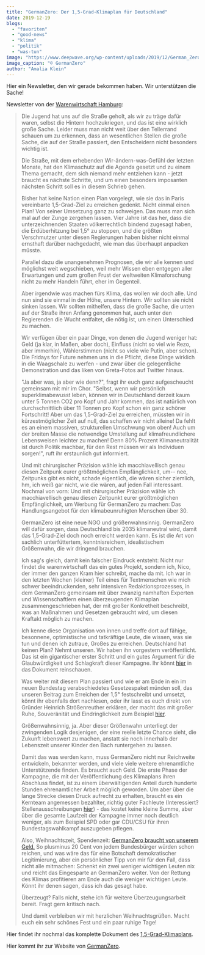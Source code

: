 ```yaml
---
title: "GermanZero: Der 1,5-Grad-Klimaplan für Deutschland"
date: 2019-12-19
blogs: 
  - "favoriten"
  - "good-news"
  - "klima"
  - "politik"
  - "was-tun"
image: "https://www.deepwave.org/wp-content/uploads/2019/12/German_Zero_Warenwirtschaft_Hamburg_Der_15_Grad_Klimaplan_fuer_Deutschland.jpg"
image_caption: "© GermanZero"
author: "Amalia Klein"
---
```


Hier ein Newsletter, den wir gerade bekommen haben. Wir unterstützen die Sache!

Newsletter von der [Warenwirtschaft Hamburg](https://www.warenwirtschaften.de/):

> Die Jugend hat uns auf die Straße geholt, als wir zu träge dafür waren, selbst die Hintern hochzukriegen, und das ist eine wirklich große Sache. Leider muss man nicht weit über den Tellerrand schauen um zu erkennen, dass an wesentlichen Stellen die große Sache, die auf der Straße passiert, den Entscheidern nicht besonders wichtig ist.
> 
> Die Straße, mit dem erhebenden Wir-ändern-was-Gefühl der letzten Monate, hat den Klimaschutz auf die Agenda gesetzt und zu einem Thema gemacht, dem sich niemand mehr entziehen kann - jetzt braucht es nächste Schritte, und um einen besonders imposanten nächsten Schritt soll es in diesem Schrieb gehen.
> 
> Bisher hat keine Nation einen Plan vorgelegt, wie sie das in Paris vereinbarte 1,5-Grad-Ziel zu erreichen gedenkt. Nicht einmal einen Plan! Von seiner Umsetzung ganz zu schweigen. Das muss man sich mal auf der Zunge zergehen lassen. Vier Jahre ist das her, dass die unterzeichnenden Staaten völkerrechtlich bindend zugesagt haben, die Erdüberhitzung bei 1,5° zu stoppen, und die größten Verschmutzer unter diesen Regierungen haben bisher nicht einmal ernsthaft darüber nachgedacht, wie man das überhaupt anpacken müsste.
> 
> Parallel dazu die unangenehmen Prognosen, die wir alle kennen und möglichst weit wegschieben, weil mehr Wissen eben entgegen aller Erwartungen und zum großen Frust der weltweiten Klimaforschung nicht zu mehr Handeln führt, eher im Gegenteil.
> 
> Aber irgendwie was machen fürs Klima, das wollen wir doch alle. Und nun sind sie einmal in der Höhe, unsere Hintern. Wir sollten sie nicht sinken lassen. Wir sollten mithelfen, dass die große Sache, die unten auf der Straße ihren Anfang genommen hat, auch unter den Regierenden die Wucht entfaltet, die nötig ist, um einen Unterschied zu machen.
> 
> Wir verfügen über ein paar Dinge, von denen die Jugend weniger hat: Geld (ja klar, in Maßen, aber doch), Einfluss (nicht so viel wie Rezo, aber immerhin), Wählerstimmen (nicht so viele wie Putin, aber schon). Die Fridays for Future nehmen uns in die Pflicht, diese Dinge wirklich in die Waagschale zu werfen - und zwar über die gelegentliche Demonstration und das liken von Greta-Fotos auf Twitter hinaus.
> 
> "Ja aber was, ja aber wie denn?", fragt ihr euch ganz aufgescheucht gemeinsam mit mir im Chor. "Selbst, wenn wir persönlich superklimabewusst leben, können wir in Deutschland derzeit kaum unter 5 Tonnen CO2 pro Kopf und Jahr kommen, das ist natürlich von durchschnittlich über 11 Tonnen pro Kopf schon ein ganz schöner Fortschritt! Aber um das 1,5-Grad-Ziel zu erreichen, müssten wir in kürzestmöglicher Zeit auf null, das schaffen wir nicht alleine! Da fehlt es an einem massiven, strukturellen Umschwung von oben! Auch um der breiten Masse die notwendige Umstellung auf klimafreundlichere Lebensweisen leichter zu machen! Denn 80% Prozent Klimaneutralität ist durch Politik machbar, für den Rest müssen wir als Individuen sorgen!", ruft ihr erstaunlich gut informiert.
> 
> Und mit chirurgischer Präzision wähle ich macchiavellisch genau diesen Zeitpunk eurer größtmöglichen Empfänglichkeit, um-- nee, Zeitpunks gibt es nicht, schade eigentlich, die wären sicher ziemlich, hm, ich weiß gar nicht, wie die wären, auf jeden Fall interessant. Nochmal von vorn: Und mit chirurgischer Präzision wähle ich macchiavellisch genau diesen Zeitpunkt eurer größtmöglichen Empfänglichkeit, um Werbung für GermanZero zu machen: Das Handlungsangebot für den klimabeunruhigten Menschen über 30.
> 
> GermanZero ist eine neue NGO und größenwahnsinnig. GermanZero will dafür sorgen, dass Deutschland bis 2035 klimaneutral wird, damit das 1,5-Grad-Ziel doch noch erreicht werden kann. Es ist die Art von sachlich unterfüttertem, kenntnisreichem, idealistischem Größenwahn, die wir dringend brauchen.
> 
> Ich sag's gleich, damit kein falscher Eindruck entsteht: Nicht nur findet die warenwirtschaft das ein gutes Projekt, sondern ich, Nico, der immer den ganzen Kram hier schreibt, mache da mit. Ich war in den letzten Wochen (kleiner) Teil eines für Textmenschen wie mich schwer beeindruckenden, sehr intensiven Redaktionsprozesses, in dem GermanZero gemeinsam mit über zwanzig namhaften Experten und Wissenschaftlern einen überzeugenden Klimaplan zusammengeschrieben hat, der mit großer Konkretheit beschreibt, was an Maßnahmen und Gesetzen gebraucht wird, um diesen Kraftakt möglich zu machen.
> 
> Ich kenne diese Organisation von innen und treffe dort auf fähige, besonnene, optimistische und tatkräftige Leute, die wissen, was sie tun und denen ich zutraue, Großes zu erreichen. Deutschland hat keinen Plan? Nehmt unseren. Wir haben ihn vorgestern veröffentlicht. Das ist ein gigantischer erster Schritt und ein gutes Argument für die Glaubwürdigkeit und Schlagkraft dieser Kampagne. Ihr könnt [hier](https://germanzero.de/downloads/GermanZero_Klimaplan_191217_ES.pdf) in das Dokument reinschauen.
> 
> Was weiter mit diesem Plan passiert und wie er am Ende in ein im neuen Bundestag verabschiedetes Gesetzespaket münden soll, das unseren Beitrag zum Erreichen der 1,5° festschreibt und umsetzt, könnt ihr ebenfalls dort nachlesen, oder ihr lasst es euch direkt von Gründer Heinrich Strößenreuther erklären, der macht das mit großer Ruhe, Souveränität und Eindringlichkeit zum Beispiel [hier](https://www.rbb-online.de/abendschau/videos/20191217_1930/klima.html).
> 
> Größenwahnsinnig, ja. Aber dieser Größenwahn unterliegt der zwingenden Logik desjenigen, der eine reelle letzte Chance sieht, die Zukunft lebenswert zu machen, anstatt sie noch innerhalb der Lebenszeit unserer Kinder den Bach runtergehen zu lassen.
> 
> Damit das was werden kann, muss GermanZero nicht nur Reichweite entwickeln, bekannter werden, und viele viele weitere ehrenamtliche Unterstützende finden. Es braucht auch Geld. Die erste Phase der Kampagne, die mit der Veröffentlichung des Klimaplans ihren Abschluss findet, ist zu einem überwältigenden Anteil durch hunderte Stunden ehrenamtlicher Arbeit möglich geworden. Um aber über die lange Strecke diesen Druck aufrecht zu erhalten, braucht es ein Kernteam angemessen bezahlter, richtig guter Fachleute (Interessiert? Stellenausschreibungen [hier](https://germanzero.join.com/)) - das kostet keine kleine Summe, aber über die gesamte Laufzeit der Kampagne immer noch deutlich weniger, als zum Beispiel SPD oder gar CDU/CSU für ihren Bundestagswahlkampf auszugeben pflegen.
> 
> Also, Weihnachtszeit, Spendenzeit: [GermanZero braucht von unserem Geld.](https://germanzero.de/spenden) So plusminus 20 Cent von jedem Bundesbürger würden schon reichen, und was wäre das für eine Botschaft demokratischer Legitimierung, aber ein persönlicher Tipp von mir für den Fall, dass nicht alle mitmachen: Schenkt ein zwei weniger wichtigen Leuten nix und reicht das Eingesparte an GermanZero weiter. Von der Rettung des Klimas profitieren am Ende auch die weniger wichtigen Leute. Könnt ihr denen sagen, dass ich das gesagt habe.
> 
> Überzeugt? Falls nicht, stehe ich für weitere Überzeugungsarbeit bereit. Fragt gern kritisch nach.
> 
> Und damit verbleiben wir mit herzlichen Weihnachtsgrüßen. Macht euch ein sehr schönes Fest und ein paar ruhige Tage!

Hier findet ihr nochmal das komplette Dokument des [1,5-Grad-Klimaplans](https://germanzero.de/downloads/GermanZero_Klimaplan_191217_ES.pdf).

Hier kommt ihr zur Website von [GermanZero](https://germanzero.de/).
